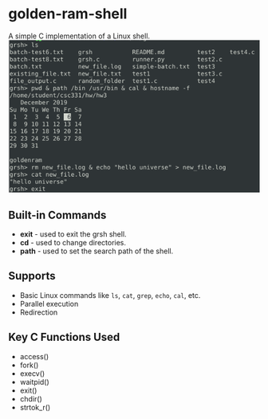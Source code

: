﻿# golden-ram-shell
 A simple C implementation of a Linux shell.
 ![Grsh Shell Demonstration](https://github.com/KumarUniverse/Golden-Ram-Shell/blob/master/grsh-shell-example.png)

## Built-in Commands
- **exit** - used to exit the grsh shell.
- **cd** - used to change directories.
- **path** - used to set the search path of the shell.

## Supports
- Basic Linux commands like `ls`, `cat`, `grep`, `echo`, `cal`, etc.
- Parallel execution
- Redirection

## Key C Functions Used
- access()
- fork()
- execv()
- waitpid()
- exit()
- chdir()
- strtok_r()
